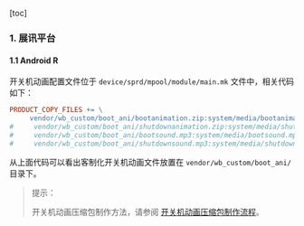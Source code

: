 [toc]

### 1. 展讯平台

#### 1.1 Android R

开关机动画配置文件位于 `device/sprd/mpool/module/main.mk` 文件中，相关代码如下：

```makefile
PRODUCT_COPY_FILES += \
     vendor/wb_custom/boot_ani/bootanimation.zip:system/media/bootanimation.zip
#     vendor/wb_custom/boot_ani/shutdownanimation.zip:system/media/shutdownanimation.zip \
#     vendor/wb_custom/boot_ani/bootsound.mp3:system/media/bootsound.mp3 \    
#     vendor/wb_custom/boot_ani/shutdownsound.mp3:system/media/shutdownsound.mp3 \
```

从上面代码可以看出客制化开关机动画文件放置在 `vendor/wb_custom/boot_ani/` 目录下。

> 提示：
>
> 开关机动画压缩包制作方法，请参阅 [开关机动画压缩包制作流程](./开关机动画压缩包制作流程.md)。

